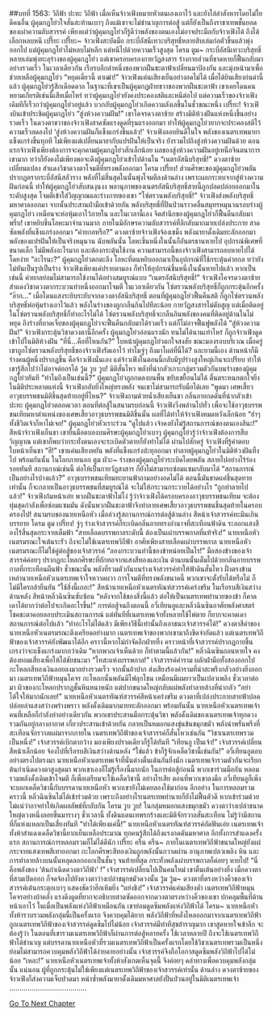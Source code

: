 ##บทที่ 1563: วิถีฟ้า ปะทะ วิถีฟ้า
เมื่อเห็นจ้าวเฟิงหมายหัวตนเองเอาไว้ และยังไล่ล่าสังหารโดยไม่ใยดีคนอื่น ผู้คุมกฎโย่วใจสั่นสะท้านเบาๆ
ถึงแม้เขาจะไม่ชำนาญการต่อสู้ แต่ก็ยังเป็นถึงราชาเทพชั้นยอดของเผ่าความลับสวรรค์ เพียงแต่ว่าผู้คุมกฎโย่วก็รู้ดีว่าพลังของตนเองไม่อาจประมือกับจ้าวเฟิงได้ ถึงได้เลือกหลบหนี
เปรี๊ยะ เปรี๊ยะ~
จ้าวเฟิงสะบัดมือ กระบี่อัสนีเทวะบริสุทธิ์หลายสิบเล่มก่อตัวขึ้นแล้วพุ่งออกไป
แต่ผู้คุมกฎโย่วไม่หลบไม่หลีก แต่หนีไปด้วยความเร็วสูงสุด
โครม ตูม~
กระบี่อัสนีเทวะบริสุทธิ์หลายเล่มพุ่งทะลุร่างของผู้คุมกฎโย่ว แต่เขาครอบครองกายวัฏสงสาร ร่างกายส่วนที่ขาดหายก็ฟื้นกลับมาอย่างรวดเร็ว
ในเวลาเดียวกัน เรือรบอีกลำหนึ่งของพวกฝืนชะตาฟ้าเปลี่ยนมาป้องกัน และมุ่งหน้ามาเพื่อช่วยเหลือผู้คุมกฎโย่ว
“หยุดเดี๋ยวนี้ ตาเฒ่า!”
จ้าวเฟิงแค่นเสียงเย็นอย่างอดไม่ได้
เมื่อได้ยินเสียงก่นด่านี้แล้ว ผู้คุมกฎโย่วรู้สึกเดือดดาล ในฐานะที่เขาเป็นผู้คุมกฎฝ่ายขวาของพวกฝืนชะตาฟ้า เขาเคยโดนคนหยามเกียรติเช่นนี้เสียเมื่อไหร่
ทว่าผู้คุมกฎโย่วยังคงประคองสติและหนีต่อไป
แต่ความเร็วของจ้าวเฟิงเดิมทีก็เร็วกว่าผู้คุมกฎโย่วอยู่แล้ว บวกกับผู้คุมกฎโย่วเกิดความลังเลขึ้นในชั่วขณะหนึ่ง
เปรี๊ยะ!
จ้าวเฟิงบินเข้าประชิดผู้คุมกฎโย่ว
“สู่งห้วงความฝัน!”
เขาโคจรดวงตาซ้าย สร้างมิติห้วงฝันแห่งหนึ่งขึ้นอย่างรวดเร็ว
ในดวงตาขวาของจ้าวเฟิงสาดซัดแรงดูดที่รุนแรงออกมา ทำให้ผู้คุมกฎโย่วยากจะประคองสติไว้ ความเร็วลดลงไป
‘สู่งห้วงความฝันก็แข็งแกร่งขึ้นแล้ว!’
จ้าวเฟิงลอบยินดีในใจ
พลังของเนตรเทพมายาแข็งแกร่งขึ้นทุกที ไม่เพียงแต่เปลี่ยนมายากับแปรฝันให้เป็นจริง ยังรวมไปถึงสู่งห้วงความฝันด้วย
ตอนแรกจ้าวเฟิงเพียงต้องการจะคุกคามผู้คุมกฎโย่วสักเล็กน้อย
ผลของสู่งห้วงความฝันอยู่เหนือจินตนาการเขามาก ทว่าก็ยังคงไม่เพียงพอจะดึงผู้คุมกฎโย่วเข้าไปด้านใน
“เนตรอัสนีบริสุทธิ์!”
ดวงตาซ้ายเปลี่ยนแปลง สำแดงวิชาดวงตาโจมตีที่ทรงพลังออกมา
โครม เปรี้ยง!
ส่วนศีรษะของผู้คุมกฎโย่วพลันปรากฏตรากระบี่อัสนีสลัวราง พลังที่ไม่สิ้นสุดในนั้นพุ่งโจมตีลงด้านล่าง
เพราะผลกระทบจากสู่ห้วงความฝันก่อนนี้ ทำให้ผู้คุมกฎโย่วสับสนงุนงง พลานุภาพของเนตรอัสนีบริสุทธิ์สายนี้ถูกปลดปล่อยออกมาในระดับสูงสุด โจมตีเข้าใส่วิญญาณและร่างกายของเขา
“โซ่ตรวนพลังบริสุทธิ์!”
จ้าวเฟิงส่งพลังบริสุทธิ์มหาศาลออกมา จากนั้นประสานฝ่ามือเข้าด้วยกัน
พลังบริสุทธิ์ที่ปั่นป่วนราวคลื่นสมุทรหมุนวนรอบร่างผู้คุมกฎโย่ว เหมือนจะห่อหุ้มเอาไว้ภายใน
และในเวลานี้เอง จิตสำนึกของผู้คุมกฎโย่วก็ฟื้นคืนกลับมา
พรึ่บ!
เขาหยิบชิ้นโลหะมาจำนวนมาก ภายในมีอักษรความลับสวรรค์ที่ลึกลับมากมายเปล่งประกาย สาดซัดพลังที่แข็งแกร่งออกมา
“ค่ายกลหรือ?”
ดวงตาซ้ายจ้าวเฟิงจ้องเขม็ง พลังมายาดั้งเดิมทะลักออกมา พลังของแปรฝันให้เป็นจริงหมุนวน
ฉับพลันนั้น โลหะชิ้นหนึ่งในนั้นก็อันตรธานหายไป
อุปกรณ์พิเศษที่ขนาดเล็ก ไม่มีพลังอะไรมาก และต้องกระตุ้นใช้งาน ความสามารถนี้ของจ้าวเฟิงสามารถลบหายไปได้โดยง่าย
“อะไรนะ?”
ผู้คุมกฎโย่วตกตะลึง
โลหะที่ตนหยิบออกมาเป็นอุปกรณ์ที่ใช้กระตุ้นค่ายกล ทว่ายังไม่ทันเป็นรูปเป็นร่าง จ้าวเฟิงเพียงแค่ปรายตามอง ก็ทำให้อุปกรณ์ชิ้นหนึ่งในนั้นหายไปแล้ว
หากเป็นเช่นนี้ ค่ายกลย่อมไม่สามารถใช้งานได้อย่างสมบูรณ์แบบ
“เนตรอัสนีบริสุทธิ์!”
จ้าวเฟิงโคจรดวงตาซ้าย สำแดงวิชาดวงตากระบวนท่าหนึ่งออกมาโจมตี
ในเวลาเดียวกัน โซ่ตรวนพลังบริสุทธิ์ก็ถูกกระตุ้นอีกครั้ง
“อ๊าก…”
เมื่อโดนแสงระยิบระยับจากดวงตาอัสนีบริสุทธิ์ ตอนที่ผู้คุมกฎโย่วฟื้นคืนสติ ก็ถูกโซ่ตรวนพลังบริสุทธิ์ห่อหุ้มร่างเอาไว้แล้ว
พลังในร่างของถูกกลืนกินไปทีละน้อย
กายวัฏสงสารไม่ดับสูญ แต่เมื่อติดอยู่ในโซ่ตรวนพลังบริสุทธิ์ก็ทำอะไรไม่ได้
โซ่ตรวนพลังบริสุทธิ์จะกลืนกินพลังของคนที่ติดอยู่ด้านในไม่หยุด ถึงร่างที่บาดเจ็บของผู้คุมกฎโย่วจะฟื้นคืนกลับมาได้รวดเร็ว แต่ก็ไม่อาจฟื้นฟูพลังได้
“สู่ห้วงความฝัน!”
จ้าวเฟิงกระตุ้นวิชาดวงตานี้อีกครั้ง
ผู้คุมกฎโย่วอ่อนแรงนัก ทนไม่ได้นานเท่าไหร่ ก็ถูกจ้าวเฟิงดูดเข้าไปในมิติห้วงฝัน
“ที่นี่…คือที่ไหนกัน?”
ใบหน้าผู้คุมกฎโย่วตกใจสงสัย ขณะมองรอบบริเวณ
เมื่อครู่เขาถูกโซ่ตรวนพลังบริสุทธิ์ของจ้าวเฟิงรัดเอาไว้ ทำไมจู่ๆ ถึงมาโผล่ที่นี่ได้?
และยามนี้เอง ด้านหน้าก็มีร่างคนผู้หนึ่งปรากฏขึ้น คือจ้าวเฟิงนั่นเอง
แต่จ้าวเฟิงในตอนนี้กลับมีรูปร่างสูงใหญ่เกินจะเปรียบ ทำให้เขารู้สึกไปว่าไม่อาจต่อกรได้
วู้ม วูบ วูบ!
มิติสั่นไหว พลังที่น่ากลัวเกาะกลุ่มรวมตัวกันบนร่างของผู้คุมกฎโย่วทันที
“ทำไมถึงเป็นเช่นนี้?”
ผู้คุมกฎโย่วถูกกดลงบนพื้น ขยับเขยื้อนไม่ได้ ตื่นตระหนกตกใจยิ่ง
ในมิติประหลาดแห่งนี้ จ้าวเฟิงกลับยิ่งใหญ่ทรงพลัง จนเขาไม่สามารถรับมือได้เลย
“พูดมา เศษเสี้ยวอาวุธบรรพชนมิติชิ้นสุดท้ายอยู่ที่ไหน?”
จ้าวเฟิงถามด้วยน้ำเสียงเย็นชา กลิ่นอายกดดันที่น่ากลัวเข้าปะทะ ผู้คุมกฎโย่วตลอดเวลา
ตอนที่ต่อสู้ในสนามรบก่อนนี้ จ้าวเฟิงวิ่งพล่านไปทั่ว เพื่อจะใช้อาวุธบรรพชนเทียมหาตำแหน่งของเศษเสี้ยวอาวุธบรรพชนมิติชิ้นนั้น ผลที่ได้ทำให้จ้าวเฟิงหมดหวังเล็กน้อย
“ฮ่าๆ ทั้งชีวิตเจ้าก็หาไม่เจอ!”
ผู้คุมกฎโย่วหัวเราะร่วน
“ดูไปแล้ว เจ้าคงยังไม่รู้สถานการณ์ของตนเองสินะ!”
สีหน้าจ้าวเฟิงเย็นชา
เขายื่นมือตบลงบนศีรษะผู้คุมกฎโย่วเบาๆ
ผู้คุมกฎโย่วรู้ว่าจ้าวเฟิงต้องการสืบวิญญาณ แต่เขาก็พบว่ากระทั่งตนเองจะระเบิดตัวตายก็ยังทำไม่ได้
ผ่านไปสักครู่ จ้าวเฟิงที่รู้คำตอบ ใบหน้าเย็นชา
“ฮึ!”
เขาแค่นเสียงหยัน พลังที่แข็งแกร่งปะทุออกมา ทำลายผู้คุมกฎโย่วในมิติห้วงฝันทิ้งไป
พร้อมกันนั้น ในโลกภายนอก
ตูม ผัวะ~
ร่างของผู้คุมกฎโย่วระเบิดโดยพลัน สลายไปอย่างไร้ร่องรอยทันที สถานกาณ์เช่นนี้ ต่อให้เป็นกายวัฏสงสาร ก็ยังไม่สามารถซ่อมแซมกลับมาได้
“สถานการณ์เป็นอย่างไรบ้างแล้ว?”
อาวุธบรรพชนเทียมทะยานฟ้าถามอย่างอดไม่ได้ ตอนนี้มันขาดแค่ชิ้นสุดทายเท่านั้น ก็จะกลายเป็นอาวุธบรรพชนที่สมบูรณ์ได้ จะไม่ให้กระวนกระวายได้อย่างไร
“ถูกทำลายไปแล้ว!”
จ้าวเฟิงก้มหน้าเอ่ย
พวกฝืนชะตาฟ้าไม่โง่ รู้ว่าจ้าวเฟิงได้ครอบครองอาวุธบรรพชนเทียม จะต้องทุ่มสุดกำลังเพื่อซ่อมแซมมัน
ดังนั้นพวกฝืนชะตาฟ้าจึงทำลายเศษเสี้ยวอาวุธบรรพชนชิ้นสุดท้ายในครอบครองไป!
สนามรบของนายเหนือหัว
เมื่อล่วงรู้สถานการณ์การต่อสู้ด้านล่าง สีหน้าเจ้าสวรรค์ทะมึนเกินบรรยาย
โครม ตูม เปรี้ยง!
จู่ๆ ร่างเจ้าสวรรค์ก็ระเบิดกลิ่นอายทรงอำนาจที่สะเทือนฟ้าดิน ระลอกแสงสีองไร้สิ้นสุดกระจายเต็มฟ้า
“สายเลือดบรรพกาลระดับนี้ ต้องเป็นเผ่าบรรพกาลที่แท้จริง!”
นายเหนือหัวเนตรมรณะใจเต้นระรัว
ถึงจะไม่ใช้เนตรเทพวิถีฟ้า อาศัยเพียงสายเลือดเผ่าบรรพกาล นายเหนือหัวเนตรมรณะก็ไม่ใช่คู่ต่อสู้ของเจ้าสวรรค์
“ลองกระบวนท่านี้ของข้าหน่อยเป็นไร!”
มือสองข้างของเจ้าสวรรค์ค่อยๆ ปรากฏกะโหลกศีรษะที่ถักทอจากแสงสีทองและเงิน ด้านบนนั้นเต็มไปด้วยกลิ่นอายบรรพกาลที่กระเทือนผืนฟ้า
ชั่วขณะนั้น พลังที่รวมตัวกันบนร่างเจ้าสวรรค์ทำให้ฟ้าดินสั่นไหว
ฝั่งตรงข้าม เหล่านายเหนือหัวเนตรเทพเจ้าใจหวาดผวา
การโจมตีที่ทรงพลังขนาดนี้ พวกเขาจะตั้งรับได้หรือไม่ ก็ไม่มีใครกล้ายืนยัน
“ใช้สิ่งนี้เถอะ!”
สีหน้านายเหนือหัวเนตรทัณฑ์สวรรค์เคร่งขรึม
ในเรือรบสีเงินสว่างด้านหลัง สีหน้าหลิ่วฉินซินซับซ้อน “หลังจากใช้ของสิ่งนี้แล้ว ต่อให้เป็นเนตรเทพทำนายของข้า ก็คาดเดาได้ยากว่าต่อไปจะเกิดอะไรขึ้น!”
การต่อสู้จนถึงตอนนี้ อวี่เทียนอูและหลิ่วฉินซินอาศัยพลังศาสตร์โชคชะตาคอยลอบประเมินสถานการณ์
แต่ทันทีที่เนตรเทพเจ้าทั้งหลายใช้ไพ่ตาย ก็ยากจะคาดเดาสถานการณ์ต่อไปแล้ว
“ทำอะไรไม่ได้แล้ว มีเพียงวิธีนี้เท่านั้นถึงเอาชนะเจ้าสวรรค์ได้!”
ดวงตาสีดำของนายเหนือหัวเนตรมรณะตึงเครียดอย่างมาก
เนตรเทพเจ้าของพวกเขามาถึงขีดจำกัดแล้ว แต่เนตรเทพวิถีฟ้าของเจ้าสวรรค์ยังพัฒนาได้อีก คราวนี้หากไม่กำจัดอีกฝ่ายทิ้ง คราวหน้าที่เจ้าสวรรค์ปรากฏกายขึ้น เกรงว่าจะแข็งแกร่งมากกว่าเดิม
“หากพวกเจ้าเห็นด้วย ก็ทำตามนี้แล้วกัน!”
หลิ่วฉินซินถอนหายใจ คงต้องยอมเสี่ยงเพื่อให้ได้ชัยชนะมา
“โทสะแห่งบรรพกาล!”
เจ้าสวรรค์คำราม ผลักฝ่ามือทั้งสองออกไป กะโหลกสีทองเงินลอยลงมาอย่างรวดเร็ว จากนั้นอ้าปาก ส่งเสียงร้องคำรามที่น่าสะพรึงกลัวอย่างยิ่งออกมา
เนตรเทพวิถีฟ้าหมุนโคจร กะโหลกนั้นพลันมีไฟลุกโชน เหมือนมีผมยาวเป็นเปลวเพลิง
ชั่วเวลาต่อมา ผิวของกะโหลกปรากฏชั้นหินหนาหนัก แต่ปากขนาดใหญ่กลับแผ่พลังทำลายล้างที่น่ากลัว
“อย่าได้ใจให้มากนักเลย!”
นายเหนือหัวเนตรทัณฑ์สวรรค์สีหน้าเคร่งขรึม ดวงตาที่เปล่งประกายสายฟ้าปลดปล่อยลำแสงสว่างพร่างพราว พลังดั้งเดิมมากมายทะลักออกมา
พร้อมกันนั้น นายเหนือหัวเนตรเทพเจ้าคนที่เหลือก็กำลังทำอย่างเดียวกัน
พวกเขาประสานมือกระตุ้นวิชา พลังดั้งเดิมของเนตรเทพเจ้าทุกดวงรวมกันอยู่กลางอากาศ เกี่ยวประสานเข้าด้วยกัน กลายเป็นหมอกแสงขุ่นข้นขมุกขมัว
พลังน่าพรั่นพรึงที่สะเทือนจักรวาลแผ่มาจากภายใน เนตรเทพวิถีฟ้าของเจ้าสวรรค์ก็สั่นไหวเช่นกัน
“วิชาเนตรเทพรวมเป็นหนึ่ง!”
เจ้าสวรรค์เบิกตากว้าง มองเพียงปราดเดียวก็รู้ได้ทันที
“เทียนอู เป็นเจ้า!”
เจ้าสวรรค์เปลี่ยนสีหน้าเล็กน้อย จ้องไปที่เรือรบสีเงินสว่างด้านหลัง
“ใช่แล้ว ข้าก็รู้จักเคล็ดวิชานี้เช่นกัน!”
อวี่เทียนอูตอบอย่างตรงไปตรงมา
นายเหนือหัวเนตรเทพเจ้าที่นั่นต่างตื่นเต้นกันยิ่งนัก
เนตรเทพเจ้ารวมตัวกันจะเรียกต้นกำเนิดดวงตาสูงสุดมา พวกเขาเองก็ไม่รู้เรื่องนี้มากนัก
ในการต่อสู้ก่อนนี้ พวกเขาร่วมมือกัน หลอมรวมพลังดั้งเดิมเข้าโจมตี ก็เพื่อเตรียมจะใช้เคล็ดวิชานี้
อย่างไรเสีย ตอนที่พวกเขาลงมือ อวี่เทียนอูก็เพิ่งจะบอกเคล็ดวิชานี้กับบรรดานายเหนือหัว พวกเขายังไม่เคยลองใช้มาก่อน
อีกอย่าง ในการหลอมรวมคราวนี้ หลิ่วฉินซินไม่ได้เข้าร่วมด้วย เพราะถึงอย่างไรเนตรเทพทำนายก็ยังไม่ฟื้นตัวดี หากเข้าร่วมด้วยไม่แน่ว่าอาจทำให้เกิดผลลัพธ์ที่กลับกัน
โครม วูบ วูบ!
ในกลุ่มหมอกแสงขมุกขมัว ดวงตาว่างเปล่าขนาดใหญ่ดวงหนึ่งลอยขึ้นมารางๆ
ชั่วเวลานี้ ทั้งดินแดนเทพรกร้างและมิติจักรวาลสั่นสะเทือน ไม่รู้ว่ามีสถานที่กี่แห่งแหลกเป็นเสี่ยงทันที
“ทำได้เพียงแค่นี้!”
นายเหนือหัวเนตรทัณฑ์สวรรค์กัดฟันเอ่ย
เนตรเทพเจ้าทั้งห้าสำแดงเคล็ดวิชานี้ยากเย็นเหลือประมาณ ทุกคนรู้สึกได้ถึงแรงกดดันมหาศาล
อีกทั้งการสำแดงครั้งแรก สถานการณ์การหลอมรวมก็ไม่ได้ดีนัก
เปรี๊ยะ ครืน ครืน~
ภายในเนตรเทพวิถีฟ้าขนาดใหญ่ยังแผ่กระจายแสงเทพสีเทาออกมา
กะโลกศีรษะสีทองเงินถูกพลังนั้นกวาดผ่าน อานุภาพเปลวเพลิง หิน และการทำลายล้างบนนั้นหลุดลอกออกเป็นชั้นๆ
จนท้ายที่สุด กระทั่งพลังเผ่าบรรพกาลก็ค่อยๆ หายไป!
“นี่คือพลังของ ‘ต้นกำเนิดดวงตาวิถีฟ้า’ !”
เจ้าสวรรค์เปลี่ยนไปเป็นคนใหม่ เขาตื่นเต้นอย่างยิ่ง เมื่อดวงตาที่สามเปิดออก ก็จดจ้องไปยังดวงตาว่างเปล่าขมุกขมัวดวงนั้น
วู้ม วู้ม~
ดวงตาที่ตรงหว่างคิ้วของเจ้าสวรรค์เต้นกระตุกเบาๆ แสดงชัดว่าฮึกเหิมยิ่ง
“แย่งชิง!”
เจ้าสวรรค์แค่นเสียงต่ำ เนตรเทพวิถีฟ้าหมุนโคจรอย่างบ้าคลั่ง
แรงดึงดูดที่ยากจะอธิบายสาดซัดออกจากดวงตาตรงหว่างคิ้วของเขา ปกคลุมพื้นที่ด้านหน้าเอาไว้
ในเมื่อเป็นพลังแห่งวิถีฟ้าเหมือนกัน เขาย่อมดูดซึมพลังแห่งวิถีฟ้าได้
โครม~
นายเหนือหัวทั้งห้ารวบรวมพลังกลุ่มนี้เป็นครั้งแรก จึงควบคุมได้ยาก พลังวิถีฟ้าที่หลั่งไหลออกมาจากเนตรเทพวิถีฟ้า ถูกเนตรเทพวิถีฟ้าของเจ้าสวรรค์ดูดซึมไปไม่น้อย
เจ้าสวรรค์มีท่าทีสุขสำราญมาก เขาสูดหายใจเข้าลึก
จะต้องรู้ว่า ในตอนที่เขารวมเนตรเทพวิถีฟ้าก็ผ่านการต่อสู้หลายครั้ง ใช้เวลาหลายปี ถึงจะใช้เนตรเทพวิถีฟ้าได้ชำนาญ
แต่บรรดานายเหนือหัวที่รวมเนตรเทพวิถีฟ้าเป็นครั้งแรกโดยใช้วิชาเนตรเทพรวมเป็นหนึ่ง ย่อมไม่สามารถควบคุมพลังวิถีฟ้าได้ง่ายดายอย่างนั้น เจ้าสวรรค์จึงถือโอกาสดูดซึมพลังวิถีฟ้าไปได้ไม่น้อย
“เหอะ!”
นายเหนือหัวเนตรเทพเจ้าทั้งห้าสังเกตเห็นจุดนี้ จึงค่อยๆ คลำทางเพื่อควบคุมพลังกลุ่มนั้น
แน่นอน ผู้ที่ถูกกระตุ้นไม่ใช่เพียงแต่เนตรเทพวิถีฟ้าของเจ้าสวรรค์เท่านั้น
ด้านล่าง ดวงตาซ้ายของจ้าวเฟิงก็ส่งความเจ็บปวดมา หนำซ้ำพลังมายาดั้งเดิมมหาศาลยังปั่นป่วนอยู่ในมิติเนตรเทพเจ้า
......................................


[Go To Next Chapter]( ./420.md)